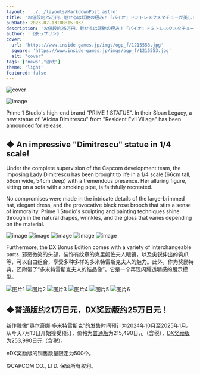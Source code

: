 ```yaml
---
layout: '../../layouts/MarkdownPost.astro'
title: 'お値段約25万円、魅せるは妖艶の極み！『バイオ』ドミトレスクスタチューが美しく、そして恐ろしい'
pubDate: 2023-07-13T08:15:03Z
description: 'お値段約25万円、魅せるは妖艶の極み！『バイオ』ドミトレスクスタチューが美しく、そして恐ろしい'
author: '《茶っプリン》'
cover:
  url: 'https://www.inside-games.jp/imgs/ogp_f/1215553.jpg'
  square: 'https://www.inside-games.jp/imgs/ogp_f/1215553.jpg'
  alt: "cover"
tags: ["news","游戏"]
theme: 'light'
featured: false
---
```


![cover](https://www.inside-games.jp/imgs/ogp_f/1215553.jpg)

![image](https://www.inside-games.jp/imgs/zoom/1215548.jpg)

Prime 1 Studio's high-end brand "PRIME 1 STATUE". In their Sloan Legacy, a new statue of "Alcina Dimitrescu" from "Resident Evil Village" has been announced for release.

## ◆ An impressive "Dimitrescu" statue in 1/4 scale!

Under the complete supervision of the Capcom development team, the imposing Lady Dimitrescu has been brought to life in a 1/4 scale (66cm tall, 56cm wide, 54cm deep) with a tremendous presence. Her alluring figure, sitting on a sofa with a smoking pipe, is faithfully recreated.

No compromises were made in the intricate details of the large-brimmed hat, elegant dress, and the provocative black rose brooch that stirs a sense of immorality. Prime 1 Studio's sculpting and painting techniques shine through in the natural drapes, wrinkles, and the gloss that varies depending on the material.

![image](https://www.inside-games.jp/imgs/zoom/1215549.jpg)
![image](https://www.inside-games.jp/imgs/zoom/1215550.jpg)
![image](https://www.inside-games.jp/imgs/zoom/1215551.jpg)
![image](https://www.inside-games.jp/imgs/zoom/1215552.jpg)
![image](https://www.inside-games.jp/imgs/zoom/1215543.jpg)

Furthermore, the DX Bonus Edition comes with a variety of interchangeable parts.
邪恶微笑的头部，装饰有纹章的克里姆佐夫人眼镜，以及尖锐伸出的钩爪等，可以自由组合，享受多种多样的多米特雷斯克夫人的魅力。此外，作为奖励特典，还附带了“多米特雷斯克夫人的结晶像”。它是一个再现闪耀透明感的展示模型。

![图片1](https://www.inside-games.jp/imgs/zoom/1215539.jpg)
![图片2](https://www.inside-games.jp/imgs/zoom/1215540.jpg)
![图片3](https://www.inside-games.jp/imgs/zoom/1215541.jpg)
![图片4](https://www.inside-games.jp/imgs/zoom/1215542.jpg)
![图片5](https://www.inside-games.jp/imgs/zoom/1215544.jpg)
![图片6](https://www.inside-games.jp/imgs/zoom/1215545.jpg)

## ◆普通版约21万日元，DX奖励版约25万日元！

新作雕像“奥尔奇娜·多米特雷斯克”的发售时间预计为2024年10月至2025年1月。从今天7月13日开始接受预订，价格为[普通版](https://statue.prime1studio.co.jp/rev-alcina-dimitrescu-tlcre-01.html)为215,490日元（含税），[DX奖励版](https://statue.prime1studio.co.jp/rev-alcina-dimitrescu-tlcre-01dxs.html)为253,990日元（含税）。

※DX奖励版的销售数量限定为500个。

©CAPCOM CO., LTD. 保留所有权利。

<br>

<script type="text/javascript">;Array.prototype.forEach.call(document.querySelectorAll("div.af_list a"), function (el) { if (el.getAttribute("data-shopping-click") === "") { return; } el.setAttribute("data-shopping-click", ""); el.addEventListener("click", function (e) { let matches = /\/\/www\.amazon\.co\.jp\/gp\/product\/([^/]+)\//.exec(e.target.href); if (matches) { cX.callQueue.push(["sendEvent", "shopping_click", { amazon: matches[1] }]); return; } matches = /\/\/hb\.afl\.rakuten\.co\.jp\/.+\/\?

>[原文地址](https://www.inside-games.jp/article/2023/07/13/147179.html)  